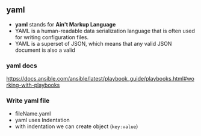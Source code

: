 ## yaml

- **yaml** stands for **Ain't Markup Language**
- YAML is a human-readable data serialization language that is often used for writing configuration files.
- YAML is a superset of JSON, which means that any valid JSON document is also a valid

### yaml docs

https://docs.ansible.com/ansible/latest/playbook_guide/playbooks.html#working-with-playbooks

### Write yaml file

- fileName.yaml
- yaml uses Indentation
- with indentation we can create object (`key:value`)
